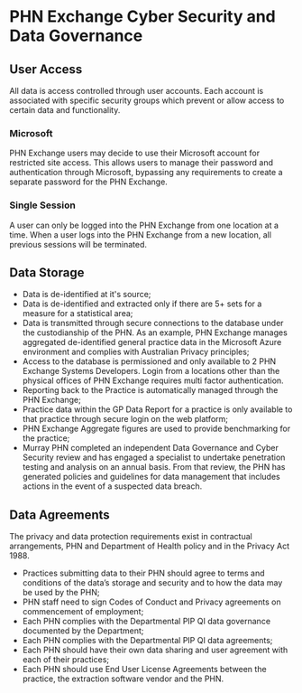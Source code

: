# PHN Exchange Cyber Security and Data Governance

## User Access

All data is access controlled through user accounts. Each account is associated with specific security groups which prevent or allow access to certain data and functionality.

### Microsoft 

PHN Exchange users may decide to use their Microsoft account for restricted site access. This allows users to manage their password and authentication through Microsoft, bypassing any requirements to create a separate password for the PHN Exchange. 

### Single Session

A user can only be logged into the PHN Exchange from one location at a time. When a user logs into the PHN Exchange from a new location, all previous sessions will be terminated.

## Data Storage

* Data is de-identified at it's source;
* Data is de-identified and extracted only if there are 5+ sets for a measure for a statistical area;
* Data is transmitted through secure connections to the database under the custodianship of the PHN. As an example, PHN Exchange   manages aggregated de-identified general practice data in the Microsoft Azure environment and complies with Australian Privacy principles;
* Access to the database is permissioned and only available to 2 PHN Exchange Systems Developers. Login from a locations  other than the physical offices of PHN Exchange requires multi factor authentication.   
* Reporting back to the Practice is automatically managed through the PHN Exchange; 
* Practice data within the GP Data Report for a practice is only available to that practice through secure login on the web platform;
* PHN Exchange Aggregate figures are used to provide benchmarking for the practice;
* Murray PHN completed an independent Data Governance and Cyber Security review and has engaged a specialist to undertake penetration testing and analysis on an annual basis. From that review, the PHN has generated policies and guidelines for data management that includes actions in the event of a suspected data breach.

## Data Agreements

The privacy and data protection requirements exist in contractual arrangements, PHN and Department of Health policy and in the Privacy Act 1988.

* Practices submitting data to their PHN should agree to terms and conditions of the data’s storage and security and to how the data may be used by the PHN;
* PHN staff need to sign Codes of Conduct and Privacy agreements on commencement of employment;
* Each PHN complies with the Departmental PIP QI data governance documented by the Department;
* Each PHN complies with the Departmental PIP QI data agreements;
* Each PHN should have their own data sharing and user agreement with each of their practices;
* Each PHN should use End User License Agreements between the practice, the extraction software vendor and the PHN.
